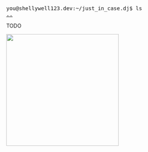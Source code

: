 <pre>
you@shellywell123.dev:~/just_in_case.dj$ ls
<a href="https://shellywell123.dev/tree/projects/index.html">..</a>
</pre>

TODO
<p float="middle">
  <img src="https://shellywell123.dev/tree/projects/attachments/beatscase.jpeg" width="300" />
</p>
